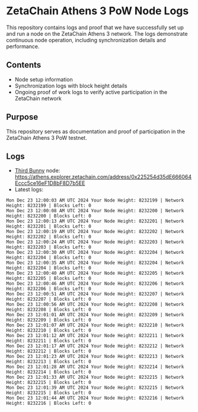 # ZetaChain Athens 3 PoW Node Logs
This repository contains logs and proof that we have successfully set up and run a node on the ZetaChain Athens 3 network. The logs demonstrate continuous node operation, including synchronization details and performance.

## Contents
- Node setup information
- Synchronization logs with block height details
- Ongoing proof of work logs to verify active participation in the ZetaChain network

## Purpose
This repository serves as documentation and proof of participation in the ZetaChain Athens 3 PoW testnet.

## Logs

- [Third Bunny](https://thirdbunny.xyz/) node: https://athens.explorer.zetachain.com/address/0x225254d35dE666064Eccc5ce16eF1D8bF8D7b5EE
- Latest logs:
```
Mon Dec 23 12:00:03 AM UTC 2024 Your Node Height: 8232199 | Network Height: 8232199 | Blocks Left: 0
Mon Dec 23 12:00:08 AM UTC 2024 Your Node Height: 8232200 | Network Height: 8232200 | Blocks Left: 0
Mon Dec 23 12:00:13 AM UTC 2024 Your Node Height: 8232201 | Network Height: 8232201 | Blocks Left: 0
Mon Dec 23 12:00:19 AM UTC 2024 Your Node Height: 8232202 | Network Height: 8232202 | Blocks Left: 0
Mon Dec 23 12:00:24 AM UTC 2024 Your Node Height: 8232203 | Network Height: 8232203 | Blocks Left: 0
Mon Dec 23 12:00:30 AM UTC 2024 Your Node Height: 8232204 | Network Height: 8232204 | Blocks Left: 0
Mon Dec 23 12:00:35 AM UTC 2024 Your Node Height: 8232204 | Network Height: 8232204 | Blocks Left: 0
Mon Dec 23 12:00:40 AM UTC 2024 Your Node Height: 8232205 | Network Height: 8232205 | Blocks Left: 0
Mon Dec 23 12:00:46 AM UTC 2024 Your Node Height: 8232206 | Network Height: 8232206 | Blocks Left: 0
Mon Dec 23 12:00:51 AM UTC 2024 Your Node Height: 8232207 | Network Height: 8232207 | Blocks Left: 0
Mon Dec 23 12:00:56 AM UTC 2024 Your Node Height: 8232208 | Network Height: 8232208 | Blocks Left: 0
Mon Dec 23 12:01:01 AM UTC 2024 Your Node Height: 8232209 | Network Height: 8232209 | Blocks Left: 0
Mon Dec 23 12:01:07 AM UTC 2024 Your Node Height: 8232210 | Network Height: 8232210 | Blocks Left: 0
Mon Dec 23 12:01:12 AM UTC 2024 Your Node Height: 8232211 | Network Height: 8232211 | Blocks Left: 0
Mon Dec 23 12:01:17 AM UTC 2024 Your Node Height: 8232212 | Network Height: 8232212 | Blocks Left: 0
Mon Dec 23 12:01:23 AM UTC 2024 Your Node Height: 8232213 | Network Height: 8232213 | Blocks Left: 0
Mon Dec 23 12:01:28 AM UTC 2024 Your Node Height: 8232214 | Network Height: 8232214 | Blocks Left: 0
Mon Dec 23 12:01:33 AM UTC 2024 Your Node Height: 8232215 | Network Height: 8232215 | Blocks Left: 0
Mon Dec 23 12:01:39 AM UTC 2024 Your Node Height: 8232215 | Network Height: 8232215 | Blocks Left: 0
Mon Dec 23 12:01:44 AM UTC 2024 Your Node Height: 8232216 | Network Height: 8232216 | Blocks Left: 0
```
